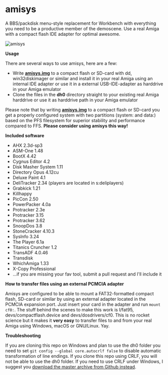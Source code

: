 # amisys
A BBS/packdisk menu-style replacement for Workbench with everything you need to be a productive member of the demoscene. Use a real Amiga with a compact flash IDE adapter for optimal awesome.

![amisys](https://github.com/cliffordcarnmo/amiga-hd-menu/blob/master/screenshot.jpg)

**Usage**

There are several ways to use amisys, here are a few:
* Write [**amisys.img**](https://www.carnmo.com/amisys.img.gz) to a compact flash or SD-card with dd, win32diskimager or similar and install it in your real Amiga using an internal IDE adapter or use it in a external USB-IDE-adapter as harddrive in your Amiga emulator
* Clone the files in the **dh0** directory straight to your existing real Amiga harddrive or use it as harddrive path in your Amiga emulator

Please note that by writing [**amisys.img**](https://www.carnmo.com/amisys.img.gz) to a compact flash or SD-card you get a properly configured system with two partitions (system: and data:) based on the PFS filesystem for superior stability and performance compared to FFS. **Please consider using amisys this way!**

**Included software**

* AHX 2.3d-sp3
* ASM-One 1.48
* BootX 4.42
* Cygnus Editor 4.2
* Disk Masher System 1.11
* Directory Opus 4.12cu
* Deluxe Paint 4.1
* DeliTracker 2.34 (players are located in s:deliplayers)
* Grabkick 1.21
* Killhappy
* PicCon 2.50
* PowerPacker 4.0a
* Protracker 2.3e
* Protracker 3.15
* Protracker 3.62
* SnoopDos 3.8
* StoneCracker 4.10.3
* SysInfo 3.24
* The Player 6.1a
* Titanics Cruncher 1.2
* TransADF 4.0.46
* Transdisk
* WhichAmiga 1.33
* X-Copy Professional
* ...if you are missing your fav tool, submit a pull request and I'll include it

**How to transfer files using an external PCMCIA adapter**

Amisys are configured to be able to mount a FAT32-formatted compact flash, SD-card or similar by using an external adapter located in the PCMCIA expansion port. Just insert your card in the adapter and run `mount cf0:`. The stuff behind the scenes to make this work is l/fat95, devs/compactflash.device and devs/dosdrivers/cf0. This is no rocket science but it makes it **very easy** to transfer files to and from your real Amiga using Windows, macOS or GNU/Linux. Yay.

**Troubleshooting**

If you are cloning this repo on Windows and plan to use the dh0 folder you need to set `git config --global core.autocrlf false` to disable automatic transformation of line endings. If you clone this repo using CRLF, you will not be able to use the dh0 folder. If you need to use CRLF under Windows, I suggest you [download the master archive from Github instead](https://github.com/cliffordcarnmo/amisys/archive/master.zip).
